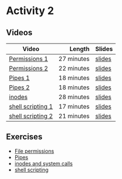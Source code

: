 # Activity 2

## Videos

| Video | Length | Slides |
|-------|-------:|--------|
| [Permissions 1]() | 27 minutes | [slides]() |
| [Permissions 2]() | 22 minutes | [slides]() |
| [Pipes 1]() | 18 minutes |  [slides]() |
| [Pipes 2]() | 18 minutes |  [slides]() |
| [inodes]() | 28 minutes |  [slides]() |
| [shell scripting 1]() | 17 minutes |  [slides]() |
| [shell scripting 2]() | 21 minutes |  [slides]() |


## Exercises

  - [File permissions](./permissions.md)
  - [Pipes](./pipes.md)
  - [inodes and system calls](./stat.md)
  - [shell scripting](./script.md)
